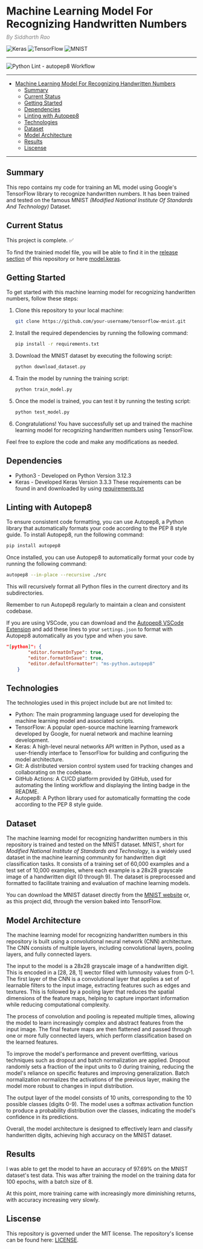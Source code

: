 # Machine Learning Model For Recognizing Handwritten Numbers
*<div style="color:gray;margin-top:-10px;">By Siddharth Rao</div>*

![Keras](https://img.shields.io/badge/Keras-%23D00000.svg?style=flat&logo=Keras&logoColor=white) ![TensorFlow](https://img.shields.io/badge/TensorFlow-%23FF6F00.svg?style=flat&logo=TensorFlow&logoColor=white) ![MNIST](https://img.shields.io/badge/Dataset-MNIST_Handwritten_Digits-blue)

---

![Python Lint - autopep8 Workflow](https://github.com/silverlightning926/tensorflow-mnist/actions/workflows/python-lint.yaml/badge.svg)

---


<!-- @import "[TOC]" {cmd="toc" depthFrom=1 depthTo=6 orderedList=false} -->

<!-- code_chunk_output -->

- [Machine Learning Model For Recognizing Handwritten Numbers](#machine-learning-model-for-recognizing-handwritten-numbers)
  - [Summary](#summary)
  - [Current Status](#current-status)
  - [Getting Started](#getting-started)
  - [Dependencies](#dependencies)
  - [Linting with Autopep8](#linting-with-autopep8)
  - [Technologies](#technologies)
  - [Dataset](#dataset)
  - [Model Architecture](#model-architecture)
  - [Results](#results)
  - [Liscense](#liscense)

<!-- /code_chunk_output -->

---

## Summary
This repo contains my code for training an ML model using Google's TensorFlow library to recognize handwritten numbers. It has been trained and tested on the famous MNIST *(Modified National Institute Of Standards And Technology)* Dataset.

## Current Status
This project is complete. ✅

To find the trainied model file, you will be able to find it in the [release section](https://github.com/silverlightning926/tensorflow-mnist/releases) of this repository or here [model.keras](./model.keras).

## Getting Started

To get started with this machine learning model for recognizing handwritten numbers, follow these steps:

1. Clone this repository to your local machine:
    ```bash
    git clone https://github.com/your-username/tensorflow-mnist.git
    ```

2. Install the required dependencies by running the following command:
    ```bash
    pip install -r requirements.txt
    ```

3. Download the MNIST dataset by executing the following script:
    ```bash
    python download_dataset.py
    ```

4. Train the model by running the training script:
    ```bash
    python train_model.py
    ```

5. Once the model is trained, you can test it by running the testing script:
    ```bash
    python test_model.py
    ```

6. Congratulations! You have successfully set up and trained the machine learning model for recognizing handwritten numbers using TensorFlow.

Feel free to explore the code and make any modifications as needed.

## Dependencies
- Python3 - Developed on Python Version 3.12.3
- Keras - Developed Keras Version 3.3.3
These requirements can be found in and downloaded by using [requirements.txt](./requirements.txt)

## Linting with Autopep8
To ensure consistent code formatting, you can use Autopep8, a Python library that automatically formats your code according to the PEP 8 style guide. To install Autopep8, run the following command:
```bash
pip install autopep8
```

Once installed, you can use Autopep8 to automatically format your code by running the following command:
```bash
autopep8 --in-place --recursive ./src
```

This will recursively format all Python files in the current directory and its subdirectories.

Remember to run Autopep8 regularly to maintain a clean and consistent codebase.

If you are using VSCode, you can download and the [Autopep8 VSCode Extension](https://marketplace.visualstudio.com/items?itemName=ms-python.autopep8) and add these lines to your `settings.json` to format with Autopep8 automatically as you type and when you save.
```json
"[python]": {
        "editor.formatOnType": true,
        "editor.formatOnSave": true,
        "editor.defaultFormatter": "ms-python.autopep8"
    }
```

## Technologies
The technologies used in this project include but are not limited to:
- Python: The main programming language used for developing the machine learning model and associated scripts.
- TensorFlow: A popular open-source machine learning framework developed by Google, for nueral network and machine learning development.
- Keras: A high-level neural networks API written in Python, used as a user-friendly interface to TensorFlow for building and configuring the model architecture.
- Git: A distributed version control system used for tracking changes and collaborating on the codebase.
- GitHub Actions: A CI/CD platform provided by GitHub, used for automating the linting workflow and displaying the linting badge in the README.
- Autopep8: A Python library used for automatically formatting the code according to the PEP 8 style guide.

## Dataset
The machine learning model for recognizing handwritten numbers in this repository is trained and tested on the MNIST dataset. MNIST, short for *Modified National Institute of Standards and Technology*, is a widely used dataset in the machine learning community for handwritten digit classification tasks. It consists of a training set of 60,000 examples and a test set of 10,000 examples, where each example is a 28x28 grayscale image of a handwritten digit (0 through 9). The dataset is preprocessed and formatted to facilitate training and evaluation of machine learning models.

You can download the MNIST dataset directly from the [MNIST website](http://yann.lecun.com/exdb/mnist/) or, as this project did, through the version baked into TensorFlow.

## Model Architecture
The machine learning model for recognizing handwritten numbers in this repository is built using a convolutional neural network (CNN) architecture. The CNN consists of multiple layers, including convolutional layers, pooling layers, and fully connected layers.

The input to the model is a 28x28 grayscale image of a handwritten digit. This is encoded in a [28, 28, 1] wector filled with lumnosity values from 0-1. The first layer of the CNN is a convolutional layer that applies a set of learnable filters to the input image, extracting features such as edges and textures. This is followed by a pooling layer that reduces the spatial dimensions of the feature maps, helping to capture important information while reducing computational complexity.

The process of convolution and pooling is repeated multiple times, allowing the model to learn increasingly complex and abstract features from the input image. The final feature maps are then flattened and passed through one or more fully connected layers, which perform classification based on the learned features.

To improve the model's performance and prevent overfitting, various techniques such as dropout and batch normalization are applied. Dropout randomly sets a fraction of the input units to 0 during training, reducing the model's reliance on specific features and improving generalization. Batch normalization normalizes the activations of the previous layer, making the model more robust to changes in input distribution.

The output layer of the model consists of 10 units, corresponding to the 10 possible classes (digits 0-9). The model uses a softmax activation function to produce a probability distribution over the classes, indicating the model's confidence in its predictions.

Overall, the model architecture is designed to effectively learn and classify handwritten digits, achieving high accuracy on the MNIST dataset.

## Results
I was able to get the model to have an accuracy of 97.69% on the MNIST dataset's test data. This was after training the model on the training data for 100 epochs, with a batch size of 8. 

At this point, more training came with increasingly more diminishing returns, with accuracy increasing very slowly.

## Liscense
This repository is governed under the MIT license. The repository's license can be found here: [LICENSE](./LICENSE).